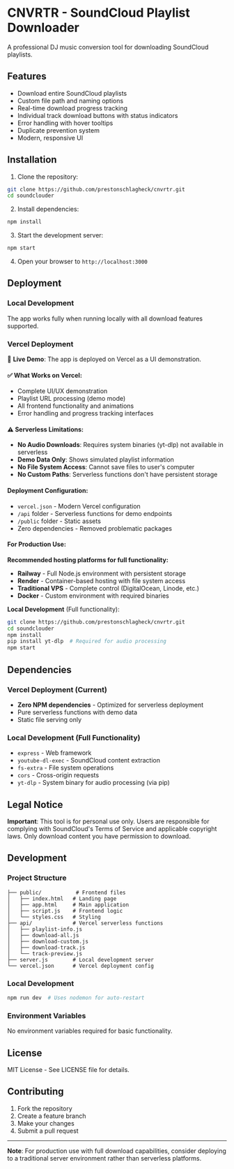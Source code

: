 # CNVRTR - SoundCloud Playlist Downloader

A professional DJ music conversion tool for downloading SoundCloud playlists.

## Features

- Download entire SoundCloud playlists
- Custom file path and naming options
- Real-time download progress tracking
- Individual track download buttons with status indicators
- Error handling with hover tooltips
- Duplicate prevention system
- Modern, responsive UI

## Installation

1. Clone the repository:
```bash
git clone https://github.com/prestonschlagheck/cnvrtr.git
cd soundclouder
```

2. Install dependencies:
```bash
npm install
```

3. Start the development server:
```bash
npm start
```

4. Open your browser to `http://localhost:3000`

## Deployment

### Local Development
The app works fully when running locally with all download features supported.

### Vercel Deployment

🎯 **Live Demo**: The app is deployed on Vercel as a UI demonstration.

#### ✅ **What Works on Vercel:**
- Complete UI/UX demonstration
- Playlist URL processing (demo mode)
- All frontend functionality and animations
- Error handling and progress tracking interfaces

#### ⚠️ **Serverless Limitations:**
- **No Audio Downloads**: Requires system binaries (yt-dlp) not available in serverless
- **Demo Data Only**: Shows simulated playlist information
- **No File System Access**: Cannot save files to user's computer
- **No Custom Paths**: Serverless functions don't have persistent storage

#### **Deployment Configuration:**
- `vercel.json` - Modern Vercel configuration
- `/api` folder - Serverless functions for demo endpoints
- `/public` folder - Static assets
- Zero dependencies - Removed problematic packages

#### **For Production Use:**
**Recommended hosting platforms for full functionality:**
- **Railway** - Full Node.js environment with persistent storage
- **Render** - Container-based hosting with file system access
- **Traditional VPS** - Complete control (DigitalOcean, Linode, etc.)
- **Docker** - Custom environment with required binaries

**Local Development** (Full functionality):
```bash
git clone https://github.com/prestonschlagheck/cnvrtr.git
cd soundclouder
npm install
pip install yt-dlp  # Required for audio processing
npm start
```

## Dependencies

### Vercel Deployment (Current)
- **Zero NPM dependencies** - Optimized for serverless deployment
- Pure serverless functions with demo data
- Static file serving only

### Local Development (Full Functionality)
- `express` - Web framework
- `youtube-dl-exec` - SoundCloud content extraction  
- `fs-extra` - File system operations
- `cors` - Cross-origin requests
- `yt-dlp` - System binary for audio processing (via pip)

## Legal Notice

**Important**: This tool is for personal use only. Users are responsible for complying with SoundCloud's Terms of Service and applicable copyright laws. Only download content you have permission to download.

## Development

### Project Structure
```
├── public/           # Frontend files
│   ├── index.html   # Landing page
│   ├── app.html     # Main application
│   ├── script.js    # Frontend logic
│   └── styles.css   # Styling
├── api/             # Vercel serverless functions
│   ├── playlist-info.js
│   ├── download-all.js
│   ├── download-custom.js
│   ├── download-track.js
│   └── track-preview.js
├── server.js        # Local development server
└── vercel.json      # Vercel deployment config
```

### Local Development
```bash
npm run dev  # Uses nodemon for auto-restart
```

### Environment Variables
No environment variables required for basic functionality.

## License

MIT License - See LICENSE file for details.

## Contributing

1. Fork the repository
2. Create a feature branch
3. Make your changes
4. Submit a pull request

---

**Note**: For production use with full download capabilities, consider deploying to a traditional server environment rather than serverless platforms. 